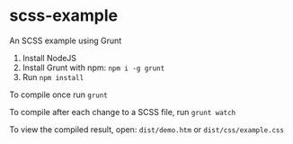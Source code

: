 # scss-example
An SCSS example using Grunt

1. Install NodeJS
2. Install Grunt with npm: `npm i -g grunt`
3. Run `npm install`

To compile once run `grunt`

To compile after each change to a SCSS file, run `grunt watch`

To view the compiled result, open: `dist/demo.htm` or `dist/css/example.css`
